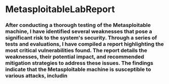 # MetasploitableLabReport
### After conducting a thorough testing of the Metasploitable machine, I have identified several weaknesses that pose a significant risk to the system's security. Through a series of tests and evaluations, I have compiled a report highlighting the most critical vulnerabilities found. The report details the weaknesses, their potential impact, and recommended mitigation strategies to address these issues. The findings indicate that the Metasploitable machine is susceptible to various attacks, includin
